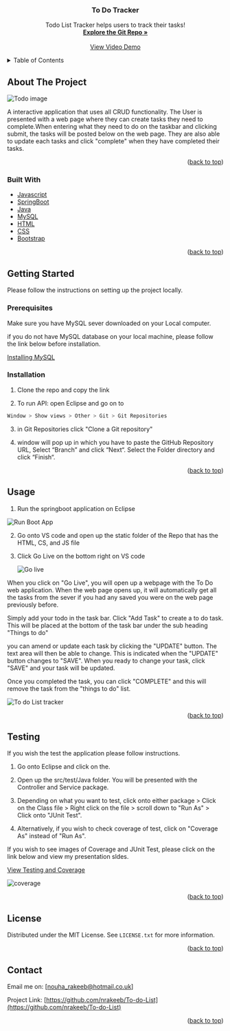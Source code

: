 <div id="top"></div>




<!-- PROJECT LOGO -->
<br />
<div align="center">
  <a href="https://github.com/nrakeeb">
    
  </a>

<h3 align="center">To Do Tracker</h3>

  <p align="center">
    Todo List Tracker helps users to track their tasks!
    <br />
    <a href="https://github.com/nrakeeb/To-do-List"><strong>Explore the Git Repo »</strong></a>
    <br />
    <br />
    <a href = "#usage">View Video Demo</a>
  </p>
</div>



<!-- TABLE OF CONTENTS -->
<details>
  <summary>Table of Contents</summary>
  <ol>
    <li>
      <a href="#about-the-project">About The Project</a>
      <ul>
        <li><a href="#built-with">Built With </a></li>
      </ul>
    </li> 
    <li>
      <a href="#getting-started">Getting Started</a>
      <ul>
        <li><a href="#installation">Installation</a></li>
      </ul>
    </li>
    <li><a href="#usage">Usage</a></li>
    <li><a href="#testing">Test</a></li>
    <li><a href="https://github.com/nrakeeb/To-do-List/tree/dev/Documents">Documentations</a></li>
    <li><a href="#license">License</a></li>
    <li><a href="#contact">Contact</a></li>
    
  </ol>
</details>



<!-- ABOUT THE PROJECT -->
## About The Project


![Todo image](https://user-images.githubusercontent.com/82734765/165972798-b84cfaaa-279e-4e91-bd2e-eff06651bde1.PNG)



A interactive application that uses all CRUD functionality. The User is presented with a web page where they can create tasks they need to complete.When entering what they need to do on the taskbar and clicking submit, the tasks will be posted below on the web page. They are also able to update each tasks and click "complete" when they have completed their tasks.

<p align="right">(<a href="#top">back to top</a>)</p>



### Built With

* [Javascript](https://js.org//)
* [SpringBoot](https://spring.io/projects/spring-boot)
* [Java](https://docs.oracle.com/en/java/index.html)
* [MySQL](https://dev.mysql.com/doc/)
* [HTML](https://www.learn-html.org/)
* [CSS](https://developer.mozilla.org/en-US/docs/Web/CSS)
* [Bootstrap](https://getbootstrap.com)

<p align="right">(<a href="#top">back to top</a>)</p>

<!-- GETTING STARTED -->
## Getting Started

Please follow the instructions on setting up the project locally.

### Prerequisites

Make sure you have MySQL sever downloaded on your Local computer.

if you do not have MySQL database on your local machine, please follow the link below before installation.

[Installing MySQL](https://dev.mysql.com/doc/mysql-getting-started/en/)


### Installation

1. Clone the repo and copy the link
   
2.  To run API: open Eclipse and go on to
   ```sh
   Window > Show views > Other > Git > Git Repositories
   ```
3. in Git Repositories click "Clone a Git repository"
    
4.  window will pop up in which you have to paste the GitHub Repository URL, Select  “Branch” and click “Next“. Select the Folder directory  and click “Finish“. 


<p align="right">(<a href="#top">back to top</a>)</p>



<!-- USAGE EXAMPLES -->
## Usage
1. Run the springboot application on Eclipse


 ![Run Boot App](https://user-images.githubusercontent.com/82734765/165973988-0bc92e52-1c11-4729-81d5-f2165fb7b6d9.png)
 

2. Go onto VS code and open up the static folder of the Repo that has the HTML, CS, and JS file

  
3. Click Go Live on the bottom right on VS code


   ![Go live](https://user-images.githubusercontent.com/82734765/165973928-a399af40-4ca5-495f-a21a-43ac8699f542.PNG)
   


When you click on "Go Live", you will open up a webpage with the To Do web application. When the web page opens up, it will automatically get all the tasks from the sever if you had any saved you were on the web page previously before.

Simply add your todo in the task bar. Click "Add Task" to create a to do task. This will be placed at the bottom of the task bar under the sub heading "Things to do" 

you can amend or update each task by clicking the "UPDATE" button. The text area will then be able to change. This is indicated when the "UPDATE" button changes to "SAVE". When you ready to change your task, click "SAVE" and your task will be updated.

Once you completed the task, you can click "COMPLETE" and this will remove the task from the "things to do" list.
  
![To do List tracker](https://user-images.githubusercontent.com/82734765/165974078-e42bd269-2633-44d0-be2c-c14b44937992.gif)



<p align="right">(<a href="#top">back to top</a>)</p>


## Testing

If you wish the test the application please follow instructions.

1. Go onto Eclipse and click on the.

2. Open up the src/test/Java folder. You will be presented with the Controller and Service package. 

3. Depending on what you want to test, click onto either package > Click on the Class file > Right click on the file > scroll down to "Run As" > Click onto "JUnit Test".

4. Alternatively, if you wish to check coverage of test, click on "Coverage As" instead of "Run As".

If you wish to see images of Coverage and JUnit Test, please click on the link below and view my presentation sldes.

[View Testing and Coverage](https://github.com/nrakeeb/To-do-List/tree/dev/Documents)

![coverage](https://user-images.githubusercontent.com/82734765/165973598-35012895-a45b-45c5-a69d-30f4da279b78.PNG)

<p align="right">(<a href="#top">back to top</a>)</p


<!-- LICENSE -->
## License

Distributed under the MIT License. See `LICENSE.txt` for more information.

<p align="right">(<a href="#top">back to top</a>)</p>



<!-- CONTACT -->
## Contact

Email me on: [nouha_rakeeb@hotmail.co.uk]

Project Link: [https://github.com/nrakeeb/To-do-List](https://github.com/nrakeeb/To-do-List)

<p align="right">(<a href="#top">back to top</a>)</p>
